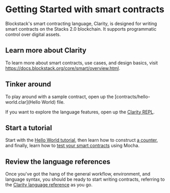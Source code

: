 # Getting Started with smart contracts

Blockstack's smart contracting language, Clarity, is designed for writing smart contracts on the Stacks 2.0 blockchain. It supports programmatic control over digital assets.

## Learn more about Clarity

To learn more about smart contracts, use cases, and design basics, visit https://docs.blockstack.org/core/smart/overview.html.

## Tinker around

To play around with a sample contract, open up the [contracts/hello-world.clar](Hello World) file.

If you want to explore the language features, open up the [Clarity REPL](https://lgalabru.github.io/clarity-repl/).

## Start a tutorial

Start with the [Hello World tutorial](tutorial.html), then learn how to construct [a counter](tutorial-counter.html), and finally, learn how to [test your smart contracts](tutorial-test.html) using Mocha.

## Review the language references

Once you've got the hang of the general workflow, environment, and language syntax, you should be ready to start writing contracts, referring to the [Clarity language reference](clarityRef.html) as you go.